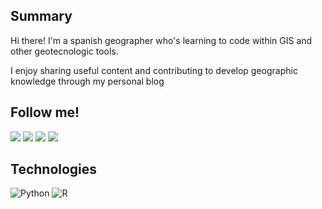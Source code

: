 ## Summary

Hi there! I'm a spanish geographer who's learning to code within GIS 
and other geotecnologic tools.

I enjoy sharing useful content and contributing to develop geographic knowledge through 
my personal blog 

## Follow me!
[![](https://img.shields.io/badge/Twitter-@progra_mapa-white?style=for-the-badge&labelColor=blue&logo=Twitter&logoColor=white)](https://twitter.com/progra_mapa)
[![](https://img.shields.io/badge/Wordpress-PrograMapa-white?style=for-the-badge&logo=wordpress)](https://programapa.wordpress.com)
[![](https://img.shields.io/badge/LinkedIn-Roberto-blue?style=for-the-badge&logo=linkedin)](https://linkedin.com/in/robertojl)
[![](https://img.shields.io/badge/Instagram-programapa-pink?style=for-the-badge&logo=instagram)](https://instagram.com/programapa)

## Technologies 
<img alt="Python" src="https://img.shields.io/badge/python-%2314354C.svg?&style=for-the-badge&logo=python&logoColor=white"/>
<img alt="R" src="https://img.shields.io/badge/r-%23276DC3.svg?&style=for-the-badge&logo=r&logoColor=white"/>



